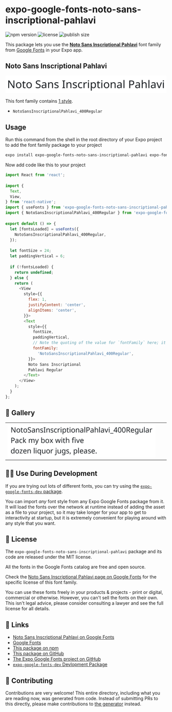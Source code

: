 # expo-google-fonts-noto-sans-inscriptional-pahlavi

![npm version](https://flat.badgen.net/npm/v/expo-google-fonts-noto-sans-inscriptional-pahlavi)
![license](https://flat.badgen.net/github/license/expo/google-fonts)
![publish size](https://flat.badgen.net/packagephobia/install/expo-google-fonts-noto-sans-inscriptional-pahlavi)

This package lets you use the [**Noto Sans Inscriptional Pahlavi**](https://fonts.google.com/specimen/Noto+Sans+Inscriptional+Pahlavi) font family from [Google Fonts](https://fonts.google.com/) in your Expo app.

## Noto Sans Inscriptional Pahlavi

![Noto Sans Inscriptional Pahlavi](./font-family.png)

This font family contains [1 style](#-gallery).

- `NotoSansInscriptionalPahlavi_400Regular`

## Usage

Run this command from the shell in the root directory of your Expo project to add the font family package to your project
```sh
expo install expo-google-fonts-noto-sans-inscriptional-pahlavi expo-font
```

Now add code like this to your project
```js
import React from 'react';

import {
  Text,
  View,
} from 'react-native';
import { useFonts } from 'expo-google-fonts-noto-sans-inscriptional-pahlavi/useFonts';
import { NotoSansInscriptionalPahlavi_400Regular } from 'expo-google-fonts-noto-sans-inscriptional-pahlavi/400Regular';

export default () => {
  let [fontsLoaded] = useFonts({
    NotoSansInscriptionalPahlavi_400Regular,
  });

  let fontSize = 24;
  let paddingVertical = 6;

  if (!fontsLoaded) {
    return undefined;
  } else {
    return (
      <View
        style={{
          flex: 1,
          justifyContent: 'center',
          alignItems: 'center',
        }}>
        <Text
          style={{
            fontSize,
            paddingVertical,
            // Note the quoting of the value for `fontFamily` here; it expects a string!
            fontFamily:
              'NotoSansInscriptionalPahlavi_400Regular',
          }}>
          Noto Sans Inscriptional
          Pahlavi Regular
        </Text>
      </View>
    );
  }
};

```

## 🔡 Gallery


||||
|-|-|-|
|![NotoSansInscriptionalPahlavi_400Regular](.//400Regular/NotoSansInscriptionalPahlavi_400Regular.ttf.png)||||


## 👩‍💻 Use During Development

If you are trying out lots of different fonts, you can try using the [`expo-google-fonts-dev` package](https://github.com/freeboub/google-fonts/tree/master/font-packages/dev#readme).

You can import *any* font style from any Expo Google Fonts package from it. It will load the fonts
over the network at runtime instead of adding the asset as a file to your project, so it may take longer
for your app to get to interactivity at startup, but it is extremely convenient
for playing around with any style that you want.

## 📖 License

The `expo-google-fonts-noto-sans-inscriptional-pahlavi` package and its code are released under the MIT license.

All the fonts in the Google Fonts catalog are free and open source.

Check the [Noto Sans Inscriptional Pahlavi page on Google Fonts](https://fonts.google.com/specimen/Noto+Sans+Inscriptional+Pahlavi) for the specific license of this font family.

You can use these fonts freely in your products & projects - print or digital, commercial or otherwise. However, you can't sell the fonts on their own. This isn't legal advice, please consider consulting a lawyer and see the full license for all details.

## 🔗 Links

- [Noto Sans Inscriptional Pahlavi on Google Fonts](https://fonts.google.com/specimen/Noto+Sans+Inscriptional+Pahlavi)
- [Google Fonts](https://fonts.google.com/)
- [This package on npm](https://www.npmjs.com/package/expo-google-fonts-noto-sans-inscriptional-pahlavi)
- [This package on GitHub](https://github.com/freeboub/google-fonts/tree/master/font-packages/noto-sans-inscriptional-pahlavi)
- [The Expo Google Fonts project on GitHub](https://github.com/freeboub/google-fonts)
- [`expo-google-fonts-dev` Devlopment Package](https://github.com/freeboub/google-fonts/tree/master/font-packages/dev)

## 🤝 Contributing

Contributions are very welcome! This entire directory, including what you are reading now, was generated from code. Instead of submitting PRs to this directly, please make contributions to [the generator](https://github.com/freeboub/google-fonts/tree/master/packages/generator) instead.

